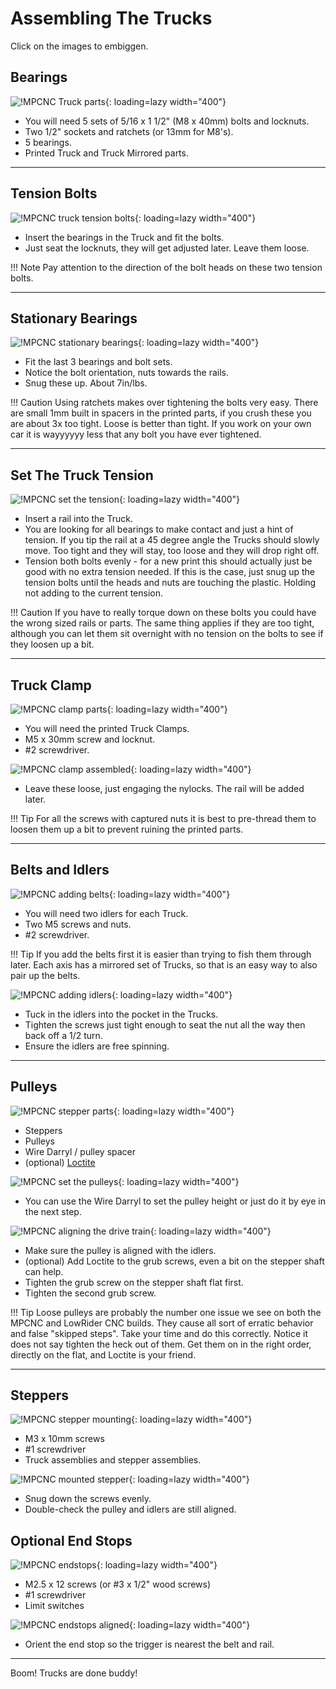# Assembling The Trucks

Click on the images to embiggen.

## Bearings
![!MPCNC Truck parts](../img/old/2020/06/TParts-scaled.jpg){: loading=lazy width="400"}

* You will need 5 sets of 5/16 x 1 1/2" (M8 x 40mm) bolts and locknuts.
* Two 1/2" sockets and ratchets (or 13mm for M8's).
* 5 bearings.
* Printed Truck and Truck Mirrored parts.

___

## Tension Bolts
![!MPCNC truck tension bolts](../img/old/2020/06/Tension-scaled.jpg){: loading=lazy width="400"}

* Insert the bearings in the Truck and fit the bolts.
* Just seat the locknuts, they will get adjusted later. Leave them loose.

!!! Note
    Pay attention to the direction of the bolt heads on these two tension bolts.

___

## Stationary Bearings
![!MPCNC stationary bearings](../img/old/2020/06/AllBearings-scaled.jpg){: loading=lazy width="400"}

* Fit the last 3 bearings and bolt sets.
* Notice the bolt orientation, nuts towards the rails.
* Snug these up. About 7in/lbs.

!!! Caution
    Using ratchets makes over tightening the bolts very easy. There are small 1mm built in spacers in the printed parts, if you crush these you are about 3x too tight. Loose is better than tight. If you work on your own car it is wayyyyyy less that any bolt you have ever tightened.
___

## Set The Truck Tension
![!MPCNC set the tension](../img/old/2020/06/Set-Tension-scaled.jpg){: loading=lazy width="400"}

* Insert a rail into the Truck.
* You are looking for all bearings to make contact and just a hint of tension. If you tip the rail at a 45 degree angle the Trucks should slowly move. Too tight and they will stay, too loose and they will drop right off.
* Tension both bolts evenly - for a new print this should actually just be good with no extra tension needed. If this is the case, just snug up the tension bolts until the heads and nuts are touching the plastic. Holding not adding to the current tension.

!!! Caution
       If you have to really torque down on these bolts you could have the wrong sized rails or parts. The same thing applies if they are too tight, although you can let them sit overnight with no tension on the bolts to see if they loosen up a bit.
___

## Truck Clamp
![!MPCNC clamp parts](../img/old/2020/06/Addclamp-scaled.jpg){: loading=lazy width="400"}

* You will need the printed Truck Clamps.
* M5 x 30mm screw and locknut.
* \#2 screwdriver.

![!MPCNC clamp assembled](../img/old/2020/06/Looseclamp-scaled.jpg){: loading=lazy width="400"}

* Leave these loose, just engaging the nylocks. The rail will be added later.


!!! Tip
       For all the screws with captured nuts it is best to pre-thread them to loosen them up a bit to prevent ruining the printed parts.

___

## Belts and Idlers
![!MPCNC adding belts](../img/old/2020/06/Add-Belt-scaled.jpg){: loading=lazy width="400"}

* You will need two idlers for each Truck.
* Two M5 screws and nuts.
* \#2 screwdriver.

!!! Tip
    If you add the belts first it is easier than trying to fish them through later. Each axis has a mirrored set of Trucks, so that is an easy way to also pair up the belts.


![!MPCNC adding idlers](../img/old/2020/06/Idlers-scaled.jpg){: loading=lazy width="400"}

* Tuck in the idlers into the pocket in the Trucks.
* Tighten the screws just tight enough to seat the nut all the way then back off a 1/2 turn.
* Ensure the idlers are free spinning.

___

## Pulleys
![!MPCNC stepper parts](../img/old/2020/06/Pulley1-scaled.jpg){: loading=lazy width="400"}

* Steppers
* Pulleys
* Wire Darryl / pulley spacer
* (optional) [Loctite](https://www.v1e.com/collections/miscellaneous/products/0-5ml-threadlocker-242)

![!MPCNC set the pulleys](../img/old/2020/06/Pulley2-scaled.jpg){: loading=lazy width="400"}

* You can use the Wire Darryl to set the pulley height or just do it by eye in the next step.

![!MPCNC aligning the drive train](../img/old/2020/06/Pulley-3.jpg){: loading=lazy width="400"}

* Make sure the pulley is aligned with the idlers.
* (optional) Add Loctite to the grub screws, even a bit on the stepper shaft can help.
* Tighten the grub screw on the stepper shaft flat first.
* Tighten the second grub screw.

!!! Tip
    Loose pulleys are probably the number one issue we see on both the MPCNC and LowRider CNC builds. They cause all sort of erratic behavior and false "skipped steps". Take your time and do this correctly. Notice it does not say tighten the heck out of them. Get them on in the right order, directly on the flat, and Loctite is your friend.

___


## Steppers
![!MPCNC stepper mounting](../img/old/2020/06/truckstepper-scaled.jpg){: loading=lazy width="400"}

* M3 x 10mm screws
* \#1 screwdriver
* Truck assemblies and stepper assemblies.

![!MPCNC mounted stepper](../img/old/2020/06/Truckstepper2-scaled.jpg){: loading=lazy width="400"}

* Snug down the screws evenly.
* Double-check the pulley and idlers are still aligned.

## Optional End Stops
![!MPCNC endstops](../img/old/2020/06/Endstop-scaled.jpg){: loading=lazy width="400"}

* M2.5 x 12 screws (or #3 x 1/2" wood screws)
* \#1 screwdriver
* Limit switches

![!MPCNC endstops aligned](../img/old/2020/06/endstop2-scaled.jpg){: loading=lazy width="400"}

* Orient the end stop so the trigger is nearest the belt and rail.

___

Boom! Trucks are done buddy!
